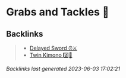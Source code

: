 # Grabs and Tackles 🤝

## Backlinks

> - [Delayed Sword ⏰⚔️](..\techniques\delayed-sword.md)
> - [Twin Kimono 2️⃣👘](..\techniques\twin-kimono.md)

_Backlinks last generated 2023-06-03 17:02:21_
